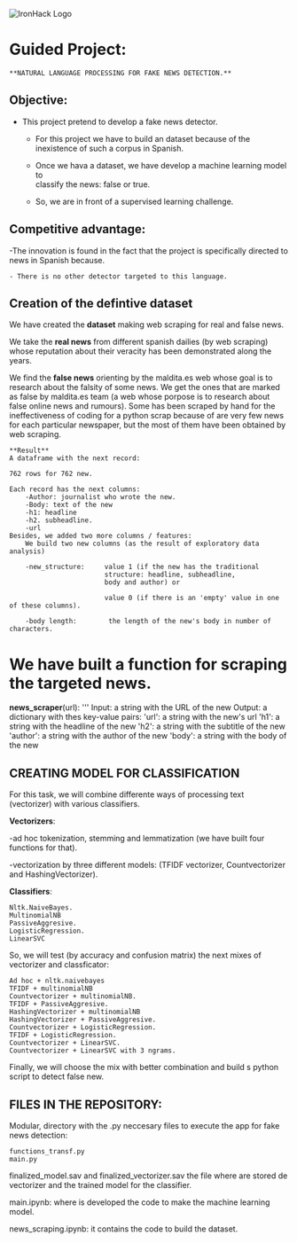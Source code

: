 ![IronHack Logo](https://s3-eu-west-1.amazonaws.com/ih-materials/uploads/upload_d5c5793015fec3be28a63c4fa3dd4d55.png)

# Guided Project: 

    **NATURAL LANGUAGE PROCESSING FOR FAKE NEWS DETECTION.**

## Objective:

- This project pretend to develop a fake news detector.

    - For this project we have to build an dataset because of the           
      inexistence of such a corpus in Spanish.

    - Once we hava a dataset, we have develop a machine learning model to  
      classify the news: false or true.
    
    - So, we are in front of a supervised learning challenge.

## Competitive advantage:

-The innovation is found in the fact that the project is specifically directed to news in Spanish because. 

    - There is no other detector targeted to this language.


## Creation of the defintive dataset

We have created the **dataset** making web scraping for real and false news. 

We take the **real news** from different spanish dailies (by web scraping) whose reputation about their veracity has been demonstrated along the years. 

We find the **false news** orienting by the maldita.es web whose goal is to research about the falsity of some news. We get the ones that are marked as false by maldita.es team (a web whose porpose is to research about false online news and rumours). Some has been scraped by hand for the ineffectiveness of coding for a python scrap because of are very few news for each particular newspaper, but the most of them have been obtained by web scraping.

    **Result**
    A dataframe with the next record:

    762 rows for 762 new.
    
    Each record has the next columns:
        -Author: journalist who wrote the new.
        -Body: text of the new
        -h1: headline
        -h2. subheadline.
        -url
    Besides, we added two more columns / features:
        We build two new columns (as the result of exploratory data analysis)

        -new_structure:     value 1 (if the new has the traditional 
                            structure: headline, subheadline, 
                            body and author) or 
                    
                            value 0 (if there is an 'empty' value in one of these columns).

        -body length:        the length of the new's body in number of characters. 

# We have built a function for scraping the targeted news.

**news_scraper**(url):
    '''
    Input: a string with the URL of the new
    Output: a dictionary with thes key-value pairs:
        'url': a string with the new's url 
        'h1': a string with the headline of the new
        'h2': a string with the subtitle of the new
        'author': a string with the author of the new
        'body': a string with the body of the new
    

## CREATING MODEL FOR CLASSIFICATION

For this task, we will combine differente ways of processing text (vectorizer) with various classifiers.

**Vectorizers**:

-ad hoc tokenization, stemming and lemmatization (we have built four functions for that).

-vectorization by three different models: (TFIDF vectorizer, Countvectorizer and HashingVectorizer).

**Classifiers**:

    Nltk.NaiveBayes.
    MultinomialNB
    PassiveAggresive.
    LogisticRegression.
    LinearSVC

So, we will test (by accuracy and confusion matrix) the next mixes of vectorizer and classficator:

    Ad hoc + nltk.naivebayes
    TFIDF + multinomialNB
    Countvectorizer + multinomialNB.
    TFIDF + PassiveAggresive.
    HashingVectorizer + multinomialNB
    HashingVectorizer + PassiveAggresive.
    Countvectorizer + LogisticRegression.
    TFIDF + LogisticRegression.
    Countvectorizer + LinearSVC.
    Countvectorizer + LinearSVC with 3 ngrams.

Finally, we will choose the mix with better combination and build s python script to detect false new.

## FILES IN THE REPOSITORY:

Modular, directory with the .py neccesary files to execute the app for fake news detection:

	functions_transf.py
	main.py

finalized_model.sav and finalized_vectorizer.sav the file where are stored de vectorizer and the trained model  for the classifier.

main.ipynb: where is developed the code to make the machine learning model.

news_scraping.ipynb: it contains the code to build the dataset.

